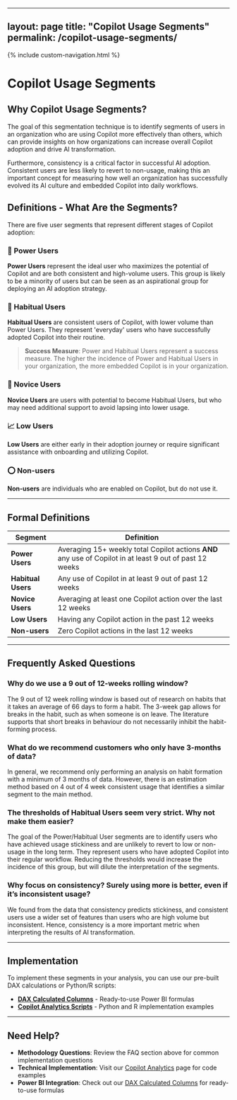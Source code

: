 

---
layout: page
title: "Copilot Usage Segments"
permalink: /copilot-usage-segments/
---

{% include custom-navigation.html %}

<style>
/* Hide any default Minima navigation that might appear */
.site-header .site-nav,
.trigger,
.page-link:not(.dropdown-toggle):not(.btn) {
  display: none !important;
}

/* Ensure our custom navigation is visible */
.custom-nav {
  display: block !important;
}
</style>

# Copilot Usage Segments

## Why Copilot Usage Segments?

The goal of this segmentation technique is to identify segments of users in an organization who are using Copilot more effectively than others, which can provide insights on how organizations can increase overall Copilot adoption and drive AI transformation.

Furthermore, consistency is a critical factor in successful AI adoption. Consistent users are less likely to revert to non-usage, making this an important concept for measuring how well an organization has successfully evolved its AI culture and embedded Copilot into daily workflows.

## Definitions - What Are the Segments?

There are five user segments that represent different stages of Copilot adoption:

### 🚀 Power Users

**Power Users** represent the ideal user who maximizes the potential of Copilot and are both consistent and high-volume users. This group is likely to be a minority of users but can be seen as an aspirational group for deploying an AI adoption strategy.

### 🔄 Habitual Users  
**Habitual Users** are consistent users of Copilot, with lower volume than Power Users. They represent 'everyday' users who have successfully adopted Copilot into their routine.

> **Success Measure**: Power and Habitual Users represent a success measure. The higher the incidence of Power and Habitual Users in your organization, the more embedded Copilot is in your organization.

### 🌱 Novice Users
**Novice Users** are users with potential to become Habitual Users, but who may need additional support to avoid lapsing into lower usage.

### 📈 Low Users  
**Low Users** are either early in their adoption journey or require significant assistance with onboarding and utilizing Copilot.

### ⭕ Non-users
**Non-users** are individuals who are enabled on Copilot, but do not use it.

---

## Formal Definitions

| Segment | Definition |
|---------|------------|
| **Power Users** | Averaging 15+ weekly total Copilot actions **AND** any use of Copilot in at least 9 out of past 12 weeks |
| **Habitual Users** | Any use of Copilot in at least 9 out of past 12 weeks |
| **Novice Users** | Averaging at least one Copilot action over the last 12 weeks |
| **Low Users** | Having any Copilot action in the past 12 weeks |
| **Non-users** | Zero Copilot actions in the last 12 weeks |

---


## Frequently Asked Questions

### Why do we use a 9 out of 12-weeks rolling window?

The 9 out of 12 week rolling window is based out of research on habits that it takes an average of 66 days to form a habit. The 3-week gap allows for breaks in the habit, such as when someone is on leave. The literature supports that short breaks in behaviour do not necessarily inhibit the habit-forming process. 

### What do we recommend customers who only have 3-months of data?

In general, we recommend only performing an analysis on habit formation with a minimum of 3 months of data. However, there is an estimation method based on 4 out of 4 week consistent usage that identifies a similar segment to the main method. 
 
### The thresholds of Habitual Users seem very strict. Why not make them easier? 

The goal of the Power/Habitual User segments are to identify users who have achieved usage stickiness and are unlikely to revert to low or non-usage in the long term. They represent users who have adopted Copilot into their regular workflow. Reducing the thresholds would increase the incidence of this group, but will dilute the interpretation of the segments. 

### Why focus on consistency? Surely using more is better, even if it’s inconsistent usage? 

We found from the data that consistency predicts stickiness, and consistent users use a wider set of features than users who are high volume but inconsistent. Hence, consistency is a more important metric when interpreting the results of AI transformation.

---

## Implementation

To implement these segments in your analysis, you can use our pre-built DAX calculations or Python/R scripts:

- **[DAX Calculated Columns](/dax-calculated-columns/)** - Ready-to-use Power BI formulas
- **[Copilot Analytics Scripts](/copilot/)** - Python and R implementation examples

---

## Need Help?

- **Methodology Questions**: Review the FAQ section above for common implementation questions
- **Technical Implementation**: Visit our [Copilot Analytics](/copilot/) page for code examples
- **Power BI Integration**: Check out our [DAX Calculated Columns](/dax-calculated-columns/) for ready-to-use formulas  
